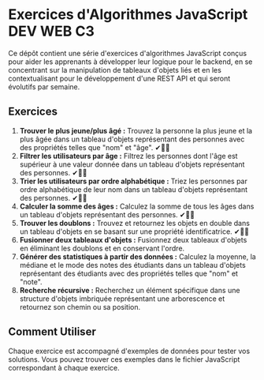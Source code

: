 # Exercices d'Algorithmes JavaScript DEV WEB C3

Ce dépôt contient une série d'exercices d'algorithmes JavaScript conçus pour aider les apprenants à développer leur logique pour le backend, en se concentrant sur la manipulation de tableaux d'objets liés et en les contextualisant pour le développement d'une REST API et qui seront évolutifs par semaine.

## Exercices

 1. **Trouver le plus jeune/plus âgé :** Trouvez la personne la plus jeune et la plus âgée dans un tableau d'objets représentant des personnes avec des propriétés telles que "nom" et "âge". ✔👌🏾
2. **Filtrer les utilisateurs par âge :** Filtrez les personnes dont l'âge est supérieur à une valeur donnée dans un tableau d'objets représentant des personnes. ✔👌🏾
3. **Trier les utilisateurs par ordre alphabétique :** Triez les personnes par ordre alphabétique de leur nom dans un tableau d'objets représentant des personnes. ✔👌🏾
4. **Calculer la somme des âges :** Calculez la somme de tous les âges dans un tableau d'objets représentant des personnes. ✔👌🏾
5. **Trouver les doublons :** Trouvez et retournez les objets en double dans un tableau d'objets en se basant sur une propriété identificatrice. ✔👌🏾
6. **Fusionner deux tableaux d'objets :** Fusionnez deux tableaux d'objets en éliminant les doublons et en conservant l'ordre.
7. **Générer des statistiques à partir des données :** Calculez la moyenne, la médiane et le mode des notes des étudiants dans un tableau d'objets représentant des étudiants avec des propriétés telles que "nom" et "note".
8. **Recherche récursive :** Recherchez un élément spécifique dans une structure d'objets imbriquée représentant une arborescence et retournez son chemin ou sa position.

## Comment Utiliser

Chaque exercice est accompagné d'exemples de données pour tester vos solutions. Vous pouvez trouver ces exemples dans le fichier JavaScript correspondant à chaque exercice.
